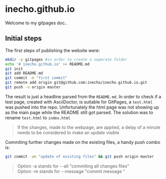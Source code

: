 # inecho.github.io
Welcome to my gitpages doc..
## Initial steps
The first steps of publishing the website were:
```bash
mkdir -p gitpages #in order to create a seperate folder
echo '# inecho.github.io' >> README.md
git init
git add README.md
git commit -m "first commit"
git remote add origin git@github.com:inecho/inecho.github.io.git
git push -u origin master
```
The result is just a headline parsed from the `README.md`.
In order to check if a test page, created with AsciiDoctor, is suitable for GitPages, a `test.html` was pushed into the repo. Unfortunately the html page was not showing up as the main page while the README still got parsed. The solution was to rename `test.html` to `index.html`
> If the changes, made to the webpage, are applied, a delay of a minute needs to be considered to make an update visible

Commiting further changes made on the existing files, a handy push combo is:
```bash
git commit -am "update of existing files" && git push origin master
```
> Option -a stands for --all "commiting all changes files"  
> Option -m stands for --message "commit message "
